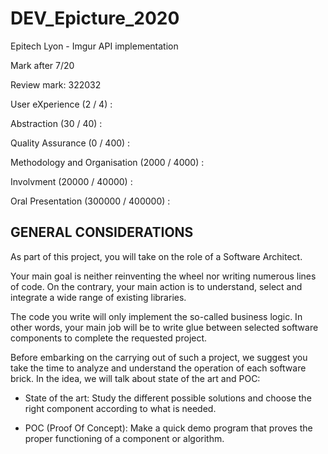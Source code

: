 # DEV_Epicture_2020
Epitech Lyon - Imgur API implementation

Mark after 7/20

Review mark: 322032

User eXperience (2 / 4) :

Abstraction (30 / 40) :

Quality Assurance (0 / 400) :

Methodology and Organisation (2000 / 4000) :

Involvment (20000 / 40000) :

Oral Presentation (300000 / 400000) :

## GENERAL CONSIDERATIONS

As part of this project, you will take on the role of a Software Architect.

Your main goal is neither reinventing the wheel nor writing numerous lines of code. On the contrary, your
main action is to understand, select and integrate a wide range of existing libraries.

The code you write will only implement the so-called business logic. In other words, your main job will be
to write glue between selected software components to complete the requested project.

Before embarking on the carrying out of such a project, we suggest you take the time to analyze and understand the operation of each software brick. In the idea, we will talk about state of the art and POC:

- State of the art: Study the different possible solutions and choose the right component according to
what is needed.

- POC (Proof Of Concept): Make a quick demo program that proves the proper functioning of a component or algorithm.

